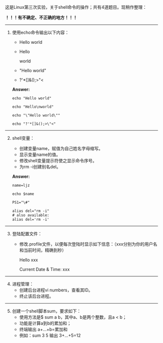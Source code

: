 这是Linux第三次实验，关于shell命令的操作；共有4道题目。现稍作整理：

**！！！有不确定、不正确的地方！！！**

----

1. 使用echo命令输出以下内容：
   + Hello world
   + Hello

     world
   + "Hello world"
   + ?'*[]&();>"<

   **Answer:**
    ```shell
    echo "Hello world"

    echo "Hello\nworld"

    echo "\"Hello world\""

    echo "?'*[]&();>\"<"
    ```

----

2. shell变量：
   + 创建变量name，赋值为自己姓名字母缩写。
   + 显示变量name的值。
   + 修改shell变量提示符使之显示命令序号。
   + 为rm -i创建别名del。

   **Answer:**
   ```shell
   name=ljz

   echo $name

   PS1="\#"

   alias del="rm -i"
   # also available:
   alias del='rm -i'
   ```

----

3. 登陆配置文件：
   + 修改.profile文件，以便每次登陆时显示如下信息：（xxx分别为你的用户名和当前时间，精确到秒）

     Hello xxx

     Current Date & Time: xxx

----

4. 进程管理：
   + 创建后台进程vi numbers，查看其ID。
   + 终止该后台进程。


----

5. 创建一个shell脚本sum，要求如下：
   + 使用方法是$ sum a b，其中a、b是两个整数，且a < b；
   + 功能是计算a到b的累加和；
   + 终端输出 a+...+b=累加和
   + 例如：sum 3 5 输出 3+...+5=12

